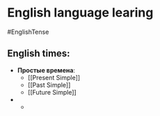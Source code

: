 #      English language learing
#EnglishTense 
## English times:
* **Простые времена**:
	* [[Present Simple]]
	* [[Past Simple]]
	* [[Future Simple]]
* *